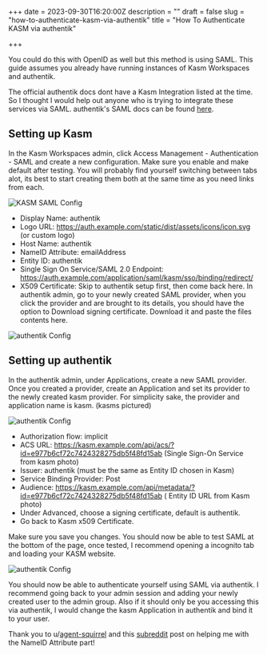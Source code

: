 +++
date = 2023-09-30T16:20:00Z
description = ""
draft = false
slug = "how-to-authenticate-kasm-via-authentik"
title = "How To Authenticate KASM via authentik"

+++

You could do this with OpenID as well but this method is using SAML. This guide assumes you already have running instances of Kasm Workspaces and authentik.

The official authentik docs dont have a Kasm Integration listed at the time. So I thought I would help out anyone who is trying to integrate these services via SAML. authentik's SAML docs can be found [here](https://goauthentik.io/integrations/sources/saml/).

## Setting up Kasm

In the Kasm Workspaces admin, click Access Management - Authentication - SAML and create a new configuration. Make sure you enable and make default after testing. You will probably find yourself switching between tabs alot, its best to start creating them both at the same time as you need links from each.

![KASM SAML Config](/assets/img/kasm-saml.png)

- Display Name: authentik
- Logo URL: https://auth.example.com/static/dist/assets/icons/icon.svg (or custom logo)
- Host Name: authentik
- NameID Attribute: emailAddress
- Entity ID: authentik
- Single Sign On Service/SAML 2.0 Endpoint: https://auth.example.com/application/saml/kasm/sso/binding/redirect/
- X509 Certificate: Skip to authentik setup first, then come back here. In authentik admin, go to your newly created SAML provider, when you click the provider and are brought to its details, you should have the option to Download signing certificate. Download it and paste the files contents here.

![authentik Config](/assets/img/kasm-auth.png)

## Setting up authentik

In the authentik admin, under Applications, create a new SAML provider. Once you created a provider, create an Application and set its provider to the newly created kasm provider. For simplicity sake, the provider and application name is kasm. (kasms pictured)

![authentik Config](/assets/img/kasm-auth2.png)

- Authorization flow: implicit
- ACS URL: https://kasm.example.com/api/acs/?id=e977b6cf72c7424328275db5f48fd15ab (Single Sign-On Service from kasm photo)
- Issuer: authentik (must be the same as Entity ID chosen in Kasm)
- Service Binding Provider: Post
- Audience: https://kasm.example.com/api/metadata/?id=e977b6cf72c7424328275db5f48fd15ab ( Entity ID URL from Kasm photo)
- Under Advanced, choose a signing certificate, default is authentik.
- Go back to Kasm x509 Certificate.

Make sure you save you changes. You should now be able to test SAML at the bottom of the page, once tested, I recommend opening a incognito tab and loading your KASM website.

![authentik Config](/assets/img/kasm-auth3.png)

You should now be able to authenticate yourself using SAML via authentik. I recommend going back to your admin session and adding your newly created user to the admin group. Also if it should only be you accessing this via authentik, I would change the kasm Application in authentik and bind it to your user.

Thank you to u/[agent-squirrel](https://www.reddit.com/user/agent-squirrel/) and this [subreddit](https://www.reddit.com/r/selfhosted/comments/vc30l7/kasm_authentik/) post on helping me with the NameID Attribute part!